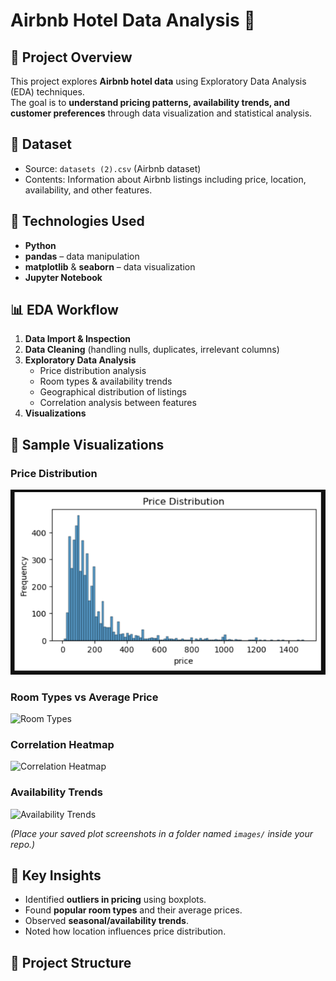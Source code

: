 # Airbnb Hotel Data Analysis 🏨

## 📌 Project Overview
This project explores **Airbnb hotel data** using Exploratory Data Analysis (EDA) techniques.  
The goal is to **understand pricing patterns, availability trends, and customer preferences** through data visualization and statistical analysis.  

## 📂 Dataset
- Source: `datasets (2).csv` (Airbnb dataset)  
- Contents: Information about Airbnb listings including price, location, availability, and other features.  

## 🔧 Technologies Used
- **Python**
- **pandas** – data manipulation  
- **matplotlib** & **seaborn** – data visualization  
- **Jupyter Notebook**  

## 📊 EDA Workflow
1. **Data Import & Inspection**  
2. **Data Cleaning** (handling nulls, duplicates, irrelevant columns)  
3. **Exploratory Data Analysis**  
   - Price distribution analysis  
   - Room types & availability trends  
   - Geographical distribution of listings  
   - Correlation analysis between features  
4. **Visualizations**  

## 📸 Sample Visualizations

### Price Distribution
![Price Distribution](p1.png)

### Room Types vs Average Price
![Room Types](images/room_types.png)

### Correlation Heatmap
![Correlation Heatmap](images/correlation_heatmap.png)

### Availability Trends
![Availability Trends](images/availability.png)

*(Place your saved plot screenshots in a folder named `images/` inside your repo.)*  

## 🚀 Key Insights
- Identified **outliers in pricing** using boxplots.  
- Found **popular room types** and their average prices.  
- Observed **seasonal/availability trends**.  
- Noted how location influences price distribution.  

## 📁 Project Structure
